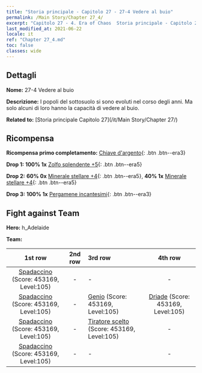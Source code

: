 ```yaml
---
title: "Storia principale - Capitolo 27 - 27-4 Vedere al buio"
permalink: /Main Story/Chapter 27_4/
excerpt: "Capitolo 27 - 4. Era of Chaos  Storia principale - Capitolo 27_4. 27-4 Vedere al buio"
last_modified_at: 2021-06-22
locale: it
ref: "Chapter 27_4.md"
toc: false
classes: wide
---
```


## Dettagli

 **Nome:** 27-4 Vedere al buio

 **Descrizione:** I popoli del sottosuolo si sono evoluti nel corso degli anni. Ma solo alcuni di loro hanno la capacità di vedere al buio.

 **Related to:** [Storia principale Capitolo 27](/it/Main Story/Chapter 27/)

## Ricompensa

 **Ricompensa primo completamento:** [Chiave d'argento](/ItemsIT/con_693/){: .btn .btn--era3}

 **Drop 1:** **100% 1x** [Zolfo splendente +5](/ItemsIT/mat_99/){: .btn .btn--era5}

 **Drop 2:** **60% 0x** [Minerale stellare +4](/ItemsIT/mat_89/){: .btn .btn--era5}, **40% 1x** [Minerale stellare +4](/ItemsIT/mat_89/){: .btn .btn--era5}

 **Drop 3:** **100% 1x** [Pergamene incantesimi](/ItemsIT/con_694/){: .btn .btn--era3}


## Fight against Team
 **Hero:** h_Adelaide

 **Team:**


  | 1st row | 2nd row | 3rd row | 4th row |
  |:----:|:----:|:----|:----:|
  | [Spadaccino](/it/units/Swordsman/) (Score: 453169, Level:105)  | - | - | - |
  | [Spadaccino](/it/units/Swordsman/) (Score: 453169, Level:105)  | - | [Genio](/it/units/Genie/) (Score: 453169, Level:105)  | [Driade](/it/units/Sprite/) (Score: 453169, Level:105)  |
  | [Spadaccino](/it/units/Swordsman/) (Score: 453169, Level:105)  | - | [Tiratore scelto](/it/units/Marksman/) (Score: 453169, Level:105)  | - |
  | [Spadaccino](/it/units/Swordsman/) (Score: 453169, Level:105)  | - | - | - |



